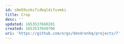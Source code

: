 ```yaml
---
id: s0m59szks7idbql4ifuvmki
title: Crop
desc: ''
updated: 1653537660281
created: 1653537649706
uri: 'https://github.com/orgs/dendronhq/projects/7'
---
```


